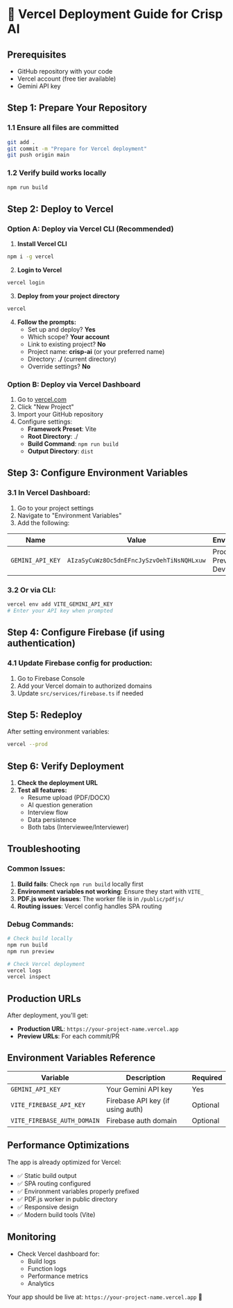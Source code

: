 # 🚀 Vercel Deployment Guide for Crisp AI

## Prerequisites
- GitHub repository with your code
- Vercel account (free tier available)
- Gemini API key

## Step 1: Prepare Your Repository

### 1.1 Ensure all files are committed
```bash
git add .
git commit -m "Prepare for Vercel deployment"
git push origin main
```

### 1.2 Verify build works locally
```bash
npm run build
```

## Step 2: Deploy to Vercel

### Option A: Deploy via Vercel CLI (Recommended)

1. **Install Vercel CLI**
```bash
npm i -g vercel
```

2. **Login to Vercel**
```bash
vercel login
```

3. **Deploy from your project directory**
```bash
vercel
```

4. **Follow the prompts:**
   - Set up and deploy? **Yes**
   - Which scope? **Your account**
   - Link to existing project? **No**
   - Project name: **crisp-ai** (or your preferred name)
   - Directory: **./** (current directory)
   - Override settings? **No**

### Option B: Deploy via Vercel Dashboard

1. Go to [vercel.com](https://vercel.com)
2. Click "New Project"
3. Import your GitHub repository
4. Configure settings:
   - **Framework Preset**: Vite
   - **Root Directory**: ./
   - **Build Command**: `npm run build`
   - **Output Directory**: `dist`

## Step 3: Configure Environment Variables

### 3.1 In Vercel Dashboard:
1. Go to your project settings
2. Navigate to "Environment Variables"
3. Add the following:

| Name | Value | Environment |
|------|-------|-------------|
| `GEMINI_API_KEY` | `AIzaSyCuWz8Oc5dnEFncJySzvOehTiNsNQHLxuw` | Production, Preview, Development |

### 3.2 Or via CLI:
```bash
vercel env add VITE_GEMINI_API_KEY
# Enter your API key when prompted
```

## Step 4: Configure Firebase (if using authentication)

### 4.1 Update Firebase config for production:
1. Go to Firebase Console
2. Add your Vercel domain to authorized domains
3. Update `src/services/firebase.ts` if needed

## Step 5: Redeploy

After setting environment variables:
```bash
vercel --prod
```

## Step 6: Verify Deployment

1. **Check the deployment URL**
2. **Test all features:**
   - Resume upload (PDF/DOCX)
   - AI question generation
   - Interview flow
   - Data persistence
   - Both tabs (Interviewee/Interviewer)

## Troubleshooting

### Common Issues:

1. **Build fails**: Check `npm run build` locally first
2. **Environment variables not working**: Ensure they start with `VITE_`
3. **PDF.js worker issues**: The worker file is in `/public/pdfjs/`
4. **Routing issues**: Vercel config handles SPA routing

### Debug Commands:
```bash
# Check build locally
npm run build
npm run preview

# Check Vercel deployment
vercel logs
vercel inspect
```

## Production URLs

After deployment, you'll get:
- **Production URL**: `https://your-project-name.vercel.app`
- **Preview URLs**: For each commit/PR

## Environment Variables Reference

| Variable | Description | Required |
|----------|-------------|----------|
| `GEMINI_API_KEY` | Your Gemini API key | Yes |
| `VITE_FIREBASE_API_KEY` | Firebase API key (if using auth) | Optional |
| `VITE_FIREBASE_AUTH_DOMAIN` | Firebase auth domain | Optional |

## Performance Optimizations

The app is already optimized for Vercel:
- ✅ Static build output
- ✅ SPA routing configured
- ✅ Environment variables properly prefixed
- ✅ PDF.js worker in public directory
- ✅ Responsive design
- ✅ Modern build tools (Vite)

## Monitoring

- Check Vercel dashboard for:
  - Build logs
  - Function logs
  - Performance metrics
  - Analytics

Your app should be live at: `https://your-project-name.vercel.app` 🎉
